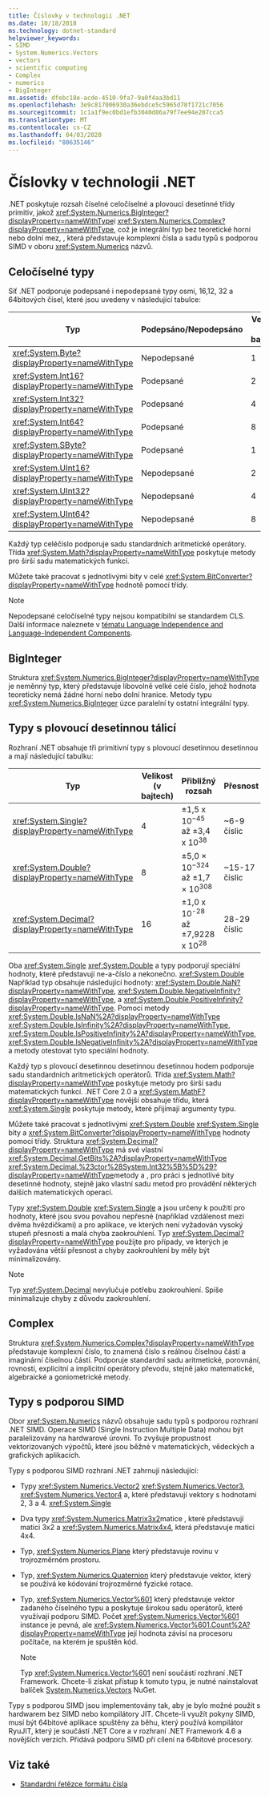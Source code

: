 ```yaml
---
title: Číslovky v technologii .NET
ms.date: 10/18/2018
ms.technology: dotnet-standard
helpviewer_keywords:
- SIMD
- System.Numerics.Vectors
- vectors
- scientific computing
- Complex
- numerics
- BigInteger
ms.assetid: dfebc18e-acde-4510-9fa7-9a0f4aa3bd11
ms.openlocfilehash: 3e9c817006930a36ebdce5c5965d78f1721c7056
ms.sourcegitcommit: 1c1a1f9ec0bd1efb3040d86a79f7ee94e207cca5
ms.translationtype: MT
ms.contentlocale: cs-CZ
ms.lasthandoff: 04/03/2020
ms.locfileid: "80635146"
---
```

# <a name="numerics-in-net"></a>Číslovky v technologii .NET

.NET poskytuje rozsah číselné celočíselné a plovoucí desetinné třídy primitiv, jakož <xref:System.Numerics.BigInteger?displayProperty=nameWithType>i <xref:System.Numerics.Complex?displayProperty=nameWithType>, což je integrální typ bez teoretické horní nebo dolní mez, , která představuje komplexní čísla a sadu typů s podporou SIMD v oboru <xref:System.Numerics> názvů.
  
## <a name="integer-types"></a>Celočíselné typy

Síť .NET podporuje podepsané i nepodepsané typy osmi, 16,12, 32 a 64bitových čísel, které jsou uvedeny v následující tabulce:
  
|Typ|Podepsáno/Nepodepsáno|Velikost (v bajtech)|Minimální hodnota|Maximální hodnota|  
|----------|----------------------|--------------------|-------------------|-------------------|  
|<xref:System.Byte?displayProperty=nameWithType>|Nepodepsané|1|0|255|  
|<xref:System.Int16?displayProperty=nameWithType>|Podepsané|2|-32,768|32 767|  
|<xref:System.Int32?displayProperty=nameWithType>|Podepsané|4|-2,147,483,648|2,147,483,647|  
|<xref:System.Int64?displayProperty=nameWithType>|Podepsané|8|-9,223,372,036,854,775,808|9,223,372,036,854,775,807|  
|<xref:System.SByte?displayProperty=nameWithType>|Podepsané|1|-128|127|  
|<xref:System.UInt16?displayProperty=nameWithType>|Nepodepsané|2|0|65,535|  
|<xref:System.UInt32?displayProperty=nameWithType>|Nepodepsané|4|0|4,294,967,295|  
|<xref:System.UInt64?displayProperty=nameWithType>|Nepodepsané|8|0|18,446,744,073,709,551,615|  
  
Každý typ celéčíslo podporuje sadu standardních aritmetické operátory. Třída <xref:System.Math?displayProperty=nameWithType> poskytuje metody pro širší sadu matematických funkcí.

Můžete také pracovat s jednotlivými bity v celé <xref:System.BitConverter?displayProperty=nameWithType> hodnotě pomocí třídy.  

> [!NOTE]  
> Nepodepsané celočíselné typy nejsou kompatibilní se standardem CLS. Další informace naleznete v [tématu Language Independence and Language-Independent Components](language-independence-and-language-independent-components.md).

## <a name="biginteger"></a>BigInteger

Struktura <xref:System.Numerics.BigInteger?displayProperty=nameWithType> je neměnný typ, který představuje libovolně velké celé číslo, jehož hodnota teoreticky nemá žádné horní nebo dolní hranice. Metody typu <xref:System.Numerics.BigInteger> úzce paralelní ty ostatní integrální typy.
  
## <a name="floating-point-types"></a>Typy s plovoucí desetinnou tálicí

Rozhraní .NET obsahuje tři primitivní typy s plovoucí desetinnou desetinnou a mají následující tabulku:
  
|Typ|Velikost (v bajtech)|Přibližný rozsah|Přesnost|  
|----------|--------|---------------------|--------------------|  
|<xref:System.Single?displayProperty=nameWithType>|4|±1,5 x 10<sup>−45</sup> až ±3,4 x 10<sup>38</sup>|~6-9 číslic|  
|<xref:System.Double?displayProperty=nameWithType>|8|±5,0 × 10<sup>−324</sup> až ±1,7 × 10<sup>308</sup>|~15-17 číslic|  
|<xref:System.Decimal?displayProperty=nameWithType>|16|±1,0 x 10<sup>-28</sup> až ±7,9228 x 10<sup>28</sup>|28-29 číslic|  
  
Oba <xref:System.Single> <xref:System.Double> a typy podporují speciální hodnoty, které představují ne-a-číslo a nekonečno. <xref:System.Double> Například typ obsahuje následující hodnoty: <xref:System.Double.NaN?displayProperty=nameWithType>, <xref:System.Double.NegativeInfinity?displayProperty=nameWithType>, a <xref:System.Double.PositiveInfinity?displayProperty=nameWithType>. Pomocí metody <xref:System.Double.IsNaN%2A?displayProperty=nameWithType> <xref:System.Double.IsInfinity%2A?displayProperty=nameWithType>, <xref:System.Double.IsPositiveInfinity%2A?displayProperty=nameWithType>, <xref:System.Double.IsNegativeInfinity%2A?displayProperty=nameWithType> a metody otestovat tyto speciální hodnoty.

Každý typ s plovoucí desetinnou desetinnou desetinnou hodem podporuje sadu standardních aritmetických operátorů. Třída <xref:System.Math?displayProperty=nameWithType> poskytuje metody pro širší sadu matematických funkcí. .NET Core 2.0 a <xref:System.MathF?displayProperty=nameWithType> novější obsahuje třídu, která <xref:System.Single> poskytuje metody, které přijímají argumenty typu.

Můžete také pracovat s jednotlivými <xref:System.Double> <xref:System.Single> bity a <xref:System.BitConverter?displayProperty=nameWithType> hodnoty pomocí třídy. Struktura <xref:System.Decimal?displayProperty=nameWithType> má své vlastní <xref:System.Decimal.GetBits%2A?displayProperty=nameWithType> <xref:System.Decimal.%23ctor%28System.Int32%5B%5D%29?displayProperty=nameWithType>metody a , pro práci s jednotlivé bity desetinné hodnoty, stejně jako vlastní sadu metod pro provádění některých dalších matematických operací.
  
Typy <xref:System.Double> <xref:System.Single> a jsou určeny k použití pro hodnoty, které jsou svou povahou nepřesné (například vzdálenost mezi dvěma hvězdičkami) a pro aplikace, ve kterých není vyžadován vysoký stupeň přesnosti a malá chyba zaokrouhlení. Typ <xref:System.Decimal?displayProperty=nameWithType> použijte pro případy, ve kterých je vyžadována větší přesnost a chyby zaokrouhlení by měly být minimalizovány.

> [!NOTE]
> Typ <xref:System.Decimal> nevylučuje potřebu zaokrouhlení. Spíše minimalizuje chyby z důvodu zaokrouhlení.
  
## <a name="complex"></a>Complex

Struktura <xref:System.Numerics.Complex?displayProperty=nameWithType> představuje komplexní číslo, to znamená číslo s reálnou číselnou částí a imaginární číselnou částí. Podporuje standardní sadu aritmetické, porovnání, rovnosti, explicitní a implicitní operátory převodu, stejně jako matematické, algebraické a goniometrické metody.  
  
## <a name="simd-enabled-types"></a>Typy s podporou SIMD

Obor <xref:System.Numerics> názvů obsahuje sadu typů s podporou rozhraní .NET SIMD. Operace SIMD (Single Instruction Multiple Data) mohou být paralelizovány na hardwarové úrovni. To zvyšuje propustnost vektorizovaných výpočtů, které jsou běžné v matematických, vědeckých a grafických aplikacích.
  
Typy s podporou SIMD rozhraní .NET zahrnují následující:

- Typy <xref:System.Numerics.Vector2> <xref:System.Numerics.Vector3>, <xref:System.Numerics.Vector4> a, které představují vektory s hodnotami 2, 3 a 4. <xref:System.Single>

- Dva typy <xref:System.Numerics.Matrix3x2>matice , které představují matici 3x2 a <xref:System.Numerics.Matrix4x4>, která představuje matici 4x4.

- Typ, <xref:System.Numerics.Plane> který představuje rovinu v trojrozměrném prostoru.

- Typ, <xref:System.Numerics.Quaternion> který představuje vektor, který se používá ke kódování trojrozměrné fyzické rotace.

- Typ, <xref:System.Numerics.Vector%601> který představuje vektor zadaného číselného typu a poskytuje širokou sadu operátorů, které využívají podporu SIMD. Počet <xref:System.Numerics.Vector%601> instance je pevná, ale <xref:System.Numerics.Vector%601.Count%2A?displayProperty=nameWithType> její hodnota závisí na procesoru počítače, na kterém je spuštěn kód.
  > [!NOTE]
  > Typ <xref:System.Numerics.Vector%601> není součástí rozhraní .NET Framework. Chcete-li získat přístup k tomuto typu, je nutné nainstalovat balíček [System.Numerics.Vectors](https://www.nuget.org/packages/System.Numerics.Vectors) NuGet.
  
Typy s podporou SIMD jsou implementovány tak, aby je bylo možné použít s hardwarem bez SIMD nebo kompilátory JIT. Chcete-li využít pokyny SIMD, musí být 64bitové aplikace spuštěny za běhu, který používá kompilátor RyuJIT, který je součástí .NET Core a v rozhraní .NET Framework 4.6 a novějších verzích. Přidává podporu SIMD při cílení na 64bitové procesory.

## <a name="see-also"></a>Viz také

- [Standardní řetězce formátu čísla](base-types/standard-numeric-format-strings.md)
